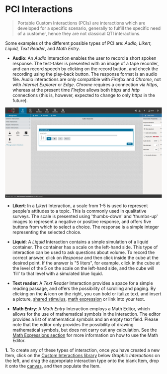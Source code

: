 <!--
tags: []

-->

# PCI Interactions


>Portable Custom Interactions (PCIs) are interactions which are developed for a specific scenario, generally to fulfill the specific need of a customer, hence they are not classical QTI interactions.

Some examples of the different possible types of PCI are: *Audio, Likert, Liquid, Text Reader*, and *Math Entry*.
 

- **Audio**: An *Audio* Interaction enables the user to record a short spoken response. The test-taker is presented with an image of a tape recorder, and can record speech by clicking on the record button, and check the recording using the play-back button. The response format is an audio file. Audio interactions are only compatible with *Firefox* and *Chrome*, not with *Internet Explorer* or *Edge*. *Chrome* requires a connection via *https*, whereas at the present time *Firefox* allows both *https* and *http* connections (this is, however, expected to change to only *https* in the future).

![PCI: Audio Interaction](../resources/backend/items/authoring/interactions/pci/audio-interaction.png)

- **Likert**: In a *Likert* Interaction, a scale from 1-5 is used to represent people's attitudes to a topic. This is commonly used in qualitative surveys. The scale is presented using 'thumbs-down' and 'thumbs-up' images to represent a negative or positive response, and offers five buttons from which to select a choice. The response is a simple integer representing the selected choice.

<!-- Missing Screenshot: Likert-Interaction -->

- **Liquid**: A *Liquid* Interaction contains a simple simulation of a liquid container. The container has a scale on the left-hand side. This type of interaction can be used to ask questions about volume. To record the correct answer, click on *Response* and then click inside the cube at the desired point. If the answer is "5 liters", for example, click in the cube at the level of the 5 on the scale on the left-hand side, and the cube will 'fill' to that level with a simulated blue liquid.

<!-- Missing Screenshot: Liquid-Interaction -->

- **Text reader**: A *Text Reader* Interaction provides a space for a simple reading passage, and offers the possibility of scrolling and paging. By clicking on the **A** icon on the right, you can bold or italize text, and insert a picture, [shared stimulus](../appendix/glossary.md#shared-stimulus), [math expression](../appendix/glossary.md#math-expression) or link into your text.

<!-- Missing Screenshot: Text-Reader-Interaction -->

- **Math Entry**: A *Math Entry* Interaction employs a Math Editor, which allows for the use of mathematical symbols in the interaction. The editor provides a list of mathematical symbols and an empty text field. Please note that the editor only provides the possibility of drawing mathematical symbols, but does not carry out any calculation. See the [Math Expressions section](../items/math-expressions.md) for more information on how to use the Math Editor.

<!-- Missing Screenshot: Math-Entry-Interaction -->

**1.** To create any of these types of interaction, once you have created a new Item, click on the [Custom Interactions library](../appendix/glossary.md#custom-interactions-library) below *Graphic Interactions* on the left, and drag the appropriate interaction type onto the blank Item, drop it onto the [canvas](../appendix/glossary.md#canvas), and then populate the Item.